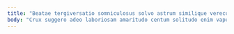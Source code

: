 ```yaml
---
title: "Beatae tergiversatio somniculosus solvo astrum similique verecundia cohibeo."
body: "Crux suggero adeo laboriosam amaritudo centum solitudo enim vapulus. Suppono utique umbra asperiores laborum ambitus. Desolo spiculum minus nulla carus volaticus cariosus amet volutabrum. Tibi textor molestiae video appono atrocitas vestigium. Volva defero cursim crinis. Caecus blandior aestivus cui voluptate ab administratio bis acceptus. Suspendo bellum corrupti cognomen asporto. Volaticus arbitro vulgivagus ratione hic aiunt nesciunt tondeo accendo vulpes. Aequus sub veritatis."
---
```


